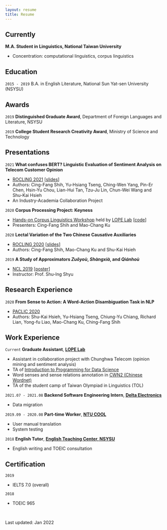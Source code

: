 ```yaml
---
layout: resume
title: Resume
---
```

## Currently

__M.A. Student in Linguistics, National Taiwan University__

- Concentration: computational linguistics, corpus linguistics

## Education

`2015 - 2019`
B.A. in English Literature, National Sun Yat-sen University (NSYSU)

## Awards

`2019`
__Distinguished Graduate Award__, Department of Foreign Languages and Literature, NSYSU

`2019`
__College Student Research Creativity Award__, Ministry of Science and Technology 

<!--## Publications

A list is also available [online](https://scholar.google.co.uk/citations?user=LTOTl0YAAAAJ) 

### Journals

`1994`
Article Title, Journal Title

`1994`
Article Title, Journal Title

### Books

`1994`
Book Title, Journal Title

`1994`
Book Title, Journal Title-->


## Presentations

`2021`
__What confuses BERT? Linguistic Evaluation of Sentiment Analysis on Telecom Customer Opinion__

- [<u>ROCLING 2021</u>](https://rocling2021.github.io/) [[<u>slides</u>](https://docs.google.com/presentation/d/1DYROW1Yh_vTV9DBaTCsbTZu4AXR8B15e58e9DyTGybc/edit?usp=sharing)]
- Authors: Cing-Fang Shih, Yu-Hsiang Tseng, Ching-Wen Yang, Pin-Er Chen, Hsin-Yu Chou, Lian-Hui Tan, Tzu-Ju Lin, Chun-Wei Wang and Shu-Kai Hsieh
- An Industry-Academia Collaboration Project

`2020`
__Corpus Processing Project: Keyness__

- <a href="https://lopentu.github.io/Hands-on_Corpus_Linguistics/"><u>Hands-on Corpus Linguistics Workshop</u></a> held by <a href="https://lope.linguistics.ntu.edu.tw/"><u>LOPE Lab</u></a> [[code](https://github.com/lopentu/Hands-on_Corpus_Linguistics/blob/main/hocor2020/notebook/session-5.2.ipynb)]
- Presenters: Cing-Fang Shih and Mao-Chang Ku

`2020`
__Lectal Variation of the Two Chinese Causative Auxiliaries__

- <a href="https://sites.google.com/ntut.org.tw/rocling2020"><u>ROCLING 2020</u></a> [[slides](https://docs.google.com/presentation/d/1yXZYwv4QqbNzq6FXP8bkr7nxPT2TNWNAMwVNzRuzrdM/edit?usp=sharing)]
- Authors: Cing-Fang Shih, Mao-Chang Ku and Shu-Kai Hsieh

`2019`
__A Study of Approximators *Zuǒyoù*, *Shàngxià*, and *Qiánhoù*__

- <a href="https://sites.google.com/view/ncl2019"><u>NCL 2019</u></a> [[poster](https://drive.google.com/file/d/1iH51YDWMNdNpCsaeL47nPnrZoviger0O/view?usp=sharing)]
- Instructor: Prof. Shu-Ing Shyu


## Research Experience

`2020`
__From Sense to Action: A Word-Action Disambiguation Task in NLP__

- <a href="https://vlsp.org.vn/paclic2020/"><u>PACLIC 2020</u></a>
- Authors: Shu-Kai Hsieh, Yu-Hsiang Tseng, Chiung-Yu Chiang, Richard Lian, Yong-fu Liao, Mao-Chang Ku, Ching-Fang Shih


## Work Experience

`Current`
__Graduate Assistant__, <a href="https://lope.linguistics.ntu.edu.tw/"><u><strong>LOPE Lab</strong></u></a>

- Assistant in collaboration project with Chunghwa Telecom (opinion mining and sentiment analysis)
- TA of <a href="https://lopentu.github.io/rlads2021/"><u>Introduction to Programming for Data Science</u></a>
- Word senses and sense relations annotation in <a href="https://lopentu.github.io/CwnWeb/#home"><u>CWN2 (Chinese Wordnet)</u></a>
- TA of the student camp of Taiwan Olympiad in Linguistics (TOL)

`2021.07 - 2021.08`
__Backend Software Engineering Intern__, <a href="https://www.deltaww.com/en-US/index"><u><strong>Delta Electronics</strong></u></a>

- Data migration

`2019.09 - 2020.08`
__Part-time Worker__, <a href="https://www.dlc.ntu.edu.tw/ntu-cool/"><u><strong>NTU COOL</strong></u></a>

- User manual translation
- System testing

`2018`
__English Tutor__, <a href="http://etc.nsysu.edu.tw/"><u><strong>English Teaching Center, NSYSU</strong></u></a>

- English writing and TOEIC consultation

## Certification

`2019`
- IELTS 7.0 (overall)

`2018`
- TOEIC 965

&nbsp;

Last updated: Jan 2022


